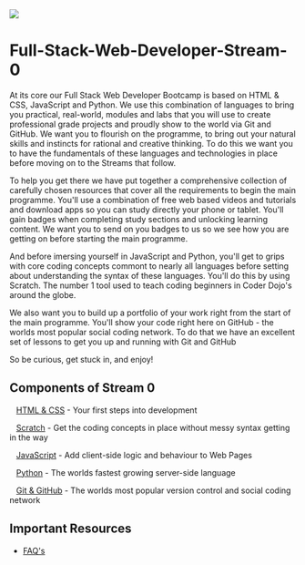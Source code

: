 <img src="https://github.com/Code-Institute-Org/Full-Stack-Web-Developer-Stream-0/blob/master/ci.png">

# Full-Stack-Web-Developer-Stream-0
At its core our Full Stack Web Developer Bootcamp is based on HTML & CSS, JavaScript and Python. 
We use this combination of languages to bring you practical, real-world, modules and labs that you will use to create professional grade projects and proudly show to the world via Git and GitHub.
We want you to flourish on the programme, to bring out your natural skills and instincts for rational and creative thinking. 
To do this we want you to have the fundamentals of these languages and technologies in place before moving on to the Streams that follow.

To help you get there we have put together a comprehensive collection of carefully chosen resources that cover all the requirements to begin the main programme. You'll use a combination of free web based videos and tutorials and download apps so you can study directly your phone or tablet. You'll gain badges when completing study sections and unlocking learning content. We want you to send on you badges to us so we see how you are getting on before starting the main programme.

And before imersing yourself in JavaScript and Python, you'll get to grips with core coding concepts commont to nearly all languages before setting about understanding the syntax of these languages. You'll do this by using Scratch. The number 1 tool used to teach coding beginners in Coder Dojo's around the globe.

We also want you to build up a portfolio of your work right from the start of the main programme. You'll show your code right here on GitHub - the worlds most popular social coding network. To do that we have an excellent set of lessons to get you up and running with Git and GitHub

So be curious, get stuck in, and enjoy!




## Components of Stream 0

&nbsp;&nbsp;&nbsp;[HTML & CSS](html_css.md)  - Your first steps into development

&nbsp;&nbsp;&nbsp;[Scratch](scratch.md) - Get the coding concepts in place without messy syntax getting in the way

&nbsp;&nbsp;&nbsp;[JavaScript](javascript.md) - Add client-side logic and behaviour to Web Pages

&nbsp;&nbsp;&nbsp;[Python](python.md) - The worlds fastest growing server-side language

&nbsp;&nbsp;&nbsp;[Git & GitHub](git.md) - The worlds most popular version control and social coding network


## Important Resources

- [FAQ's](FAQ.md)
